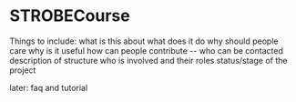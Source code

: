 # STROBECourse
Things to include: 
what is this about
what does it do
why should people care
why is it useful
how can people contribute -- 
who can be contacted
description of structure
who is involved and their roles
status/stage of the project

later: 
faq and tutorial
